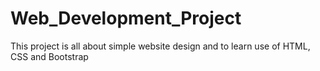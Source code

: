 # Web_Development_Project
This project is all about simple website design and to learn use of HTML, CSS and Bootstrap 

